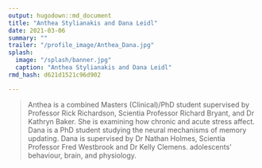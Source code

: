 ```yaml
---
output: hugodown::md_document
title: "Anthea Stylianakis and Dana Leidl"
date: 2021-03-06
summary: ""
trailer: "/profile_image/Anthea_Dana.jpg"
splash:
  image: "/splash/banner.jpg"
  caption: "Anthea Stylianakis and Dana Leidl"
rmd_hash: d621d1521c96d902

---
```


> Anthea is a combined Masters (Clinical)/PhD student supervised by Professor Rick Richardson, Scientia Professor Richard Bryant, and Dr Kathryn Baker. She is examining how chronic and acute stress affect. Dana is a PhD student studying the neural mechanisms of memory updating. Dana is supervised by Dr Nathan Holmes, Scientia Professor Fred Westbrook and Dr Kelly Clemens. adolescents' behaviour, brain, and physiology.


